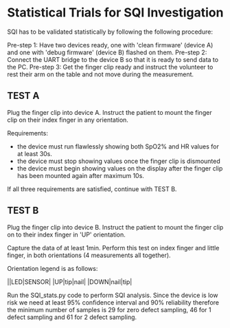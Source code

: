 # Statistical Trials for SQI Investigation

SQI has to be validated statistically by following the following procedure:

  Pre-step 1: Have two devices ready, one with 'clean firmware' (device A) and one with 'debug firmware' (device B) flashed on them.
  Pre-step 2: Connect the UART bridge to the device B so that it is ready to send data to the PC.
  Pre-step 3: Get the finger clip ready and instruct the volunteer to rest their arm on the table and not move during the measurement. 
  
  
  ## TEST A
  Plug the finger clip into device A. Instruct the patient to mount the finger clip on their index finger in any orientation.
  
  Requirements: 
  - the device must run flawlessly showing both SpO2% and HR values for at least 30s. 
  - the device must stop showing values once the finger clip is dismounted
  - the device must begin showing values on the display after the finger clip has been mounted again after maximum 10s.
 
 If all three requirements are satisfied, continue with TEST B.
 
  ## TEST B
 Plug the finger clip into device B. Instruct the patient to mount the finger clip on to their index finger in 'UP' orientation. 
 
 Capture the data of at least 1min. Perform this test on index finger and little finger, in both orientations (4 measurements all together).
 
 Orientation legend is as follows:
 
 ||LED|SENSOR|
 |UP|tip|nail|
 |DOWN|nail|tip|
   
Run the SQI_stats.py code to perform SQI analysis. Since the device is low risk we need at least 95% confidence interval and 90% reliability therefore the minimum number of samples is 29 for zero defect sampling, 46 for 1 defect sampling and 61 for 2 defect sampling.
